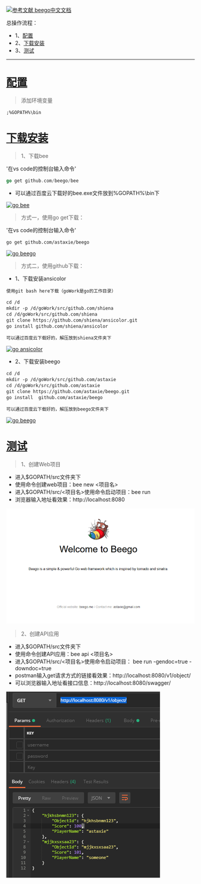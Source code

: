 [![](https://img.shields.io/badge/参考文献-beego中文文档-yellow.svg "参考文献 beego中文文档")](https://beego.me/docs/quickstart/)


总操作流程：
- 1、[配置](#beego-01)
- 2、[下载安装](#beego-02)
- 3、[测试](#beego-03)

***

# <a name="beego-01" href="#" >配置</a>

>添加环境变量

```shell
;%GOPATH%\bin
```

# <a name="beego-02" href="#" >下载安装</a>


> 1、下载bee

'在vs code的控制台输入命令'

```go
go get github.com/beego/bee
```

- 可以通过百度云下载好的bee.exe文件放到%GOPATH%\bin下

[![](https://img.shields.io/badge/go-bee-green.svg "go bee")](https://pan.baidu.com/s/1vrFRLnXOU1U3H7f77x1dXw)

> 方式一，使用go get下载：

'在vs code的控制台输入命令'

```shell
go get github.com/astaxie/beego
```


[![](https://img.shields.io/badge/go-beego-green.svg "go beego")](https://pan.baidu.com/s/1GFNqNIVrXmR4HBl6iMEuQw)


> 方式二，使用github下载：

-  1、下载安装ansicolor


`使用git bash here下载（goWork是go的工作目录）`

```git
cd /d
mkdir -p /d/goWork/src/github.com/shiena
cd /d/goWork/src/github.com/shiena
git clone https://github.com/shiena/ansicolor.git
go install github.com/shiena/ansicolor
```

`可以通过百度云下载好的，解压放到shiena文件夹下`

[![](https://img.shields.io/badge/go-ansicolor-green.svg "go ansicolor")](https://pan.baidu.com/s/13uI4t4BK_gtefNyoDLCn-g)

- 2、下载安装beego

```git
cd /d
mkdir -p /d/goWork/src/github.com/astaxie
cd /d/goWork/src/github.com/astaxie
git clone https://github.com/astaxie/beego.git
go install  github.com/astaxie/beego
```

`可以通过百度云下载好的，解压放到beego文件夹下`

[![](https://img.shields.io/badge/go-beego-green.svg "go beego")](https://pan.baidu.com/s/1XIGp0UJe8r1kMvJzjM2SGg)


# <a name="beego-03" href="#" >测试</a>

> 1、创建Web项目

- 进入$GOPATH/src文件夹下
- 使用命令创建web项目：bee new <项目名>
- 进入$GOPATH/src/<项目名>使用命令启动项目：bee run
- 浏览器输入地址看效果：http://localhost:8080

![](image/1-1.png)

> 2、创建API应用

- 进入$GOPATH/src文件夹下
- 使用命令创建API应用：bee api <项目名>
- 进入$GOPATH/src/<项目名>使用命令启动项目： bee run -gendoc=true -downdoc=true
- postman输入get请求方式的链接看效果：http://localhost:8080/v1/object/
- 可以浏览器输入地址看接口信息：http://localhost:8080/swagger/

![](image/1-2.png)

